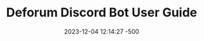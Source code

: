 ---
title: Deforum Discord Bot User Guide
date: 2023-12-04 12:14:27 -500
categories: [discord,bot,deforum]
tags: [deforum,animation,guide]
---